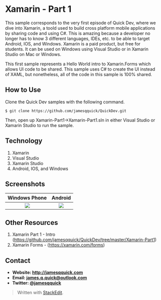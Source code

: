 **Xamarin - Part 1**
======
 This sample corresponds to the very first episode of Quick Dev, where we dive into Xamarin, a toold used to build cross platform mobile applications by sharing code and using C#.  This is amazing because a developer no longer has to know 3 different languages, IDEs, etc. to be able to target Android, IOS, and Windows.  Xamarin is a paid product, but free for students.  It can be used on Windows using Visual Studio or in Xamarin Studio on Mac or Windows.

This first sample represents a Hello World intro to Xamarin.Forms which allows UI code to be shared.  This sample uses C# to create the UI instead of XAML, but nonetheless, all of the code in this sample is 100% shared.

## **How to Use**

Clone the Quick Dev samples with the following command.

```$ git clone https://github.com/jamesqquick/QuickDev.git ```

Then, open up Xamarin-Part1->Xamarin-Part1.sln in either Visual Studio or Xamarin Studio to run the sample.

## **Technology**

 1. Xamarin
 2. Visual Studio
 3. Xamarin Studio
 4. Android, IOS, and Windows

## **Screenshots**


Windows Phone               |  Android
:-------------------------:|:-------------------------:
![](https://lh3.googleusercontent.com/-Q4zX3wFMT9g/Vmr75kUFQcI/AAAAAAAAAJk/pzfTqEzw5ps/s0/XamarinPart1-1.PNG)  |  ![](https://lh3.googleusercontent.com/-JqQBOfFtfrc/Vmr8oKjOgXI/AAAAAAAAAJw/nNik8uuxfms/s0/XamarinPart1-2.PNG)
 

## **Other Resources**
1. Xamarin Part 1 - Intro (https://github.com/jamesqquick/QuickDev/tree/master/Xamarin-Part1)
2. Xamarin Forms - (https://xamarin.com/forms)



## **Contact** ##
* **Website: http://jamesqquick.com**
* **Email: james.q.quick@outlook.com**
* **Twitter: [@jamesqquick](https:**//**twitter.com/jamesqquick)** 


> Written with [StackEdit](https://stackedit.io/).
